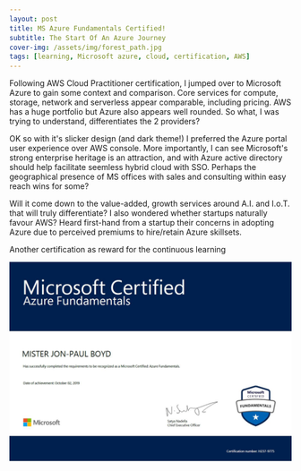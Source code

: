 ```yaml
---
layout: post
title: MS Azure Fundamentals Certified!
subtitle: The Start Of An Azure Journey
cover-img: /assets/img/forest_path.jpg
tags: [learning, Microsoft azure, cloud, certification, AWS]
---
```


Following AWS Cloud Practitioner certification, I jumped over to Microsoft Azure to gain some context and comparison. Core 
services for compute, storage, network and serverless appear comparable, including pricing. AWS has a huge portfolio but 
Azure also appears well rounded. So what, I was trying to understand, differentiates the 2 providers?

OK so with it's slicker design (and dark theme!) I preferred the Azure portal user experience over AWS console. More 
importantly, I can see Microsoft's strong enterprise heritage is an attraction, and with Azure active directory should 
help facilitate seemless hybrid cloud with SSO. Perhaps the geographical presence of MS offices with sales and consulting 
within easy reach wins for some?

Will it come down to the value-added, growth services around A.I. and I.o.T. that will truly differentiate? I also wondered 
whether startups naturally favour AWS? Heard first-hand from a startup their concerns in adopting Azure due to perceived 
premiums to hire/retain Azure skillsets.

Another certification as reward for the continuous learning

![MS Azure Fundamentals Certification](/assets/img/ms_azure_fundamentals_cert.jpg)